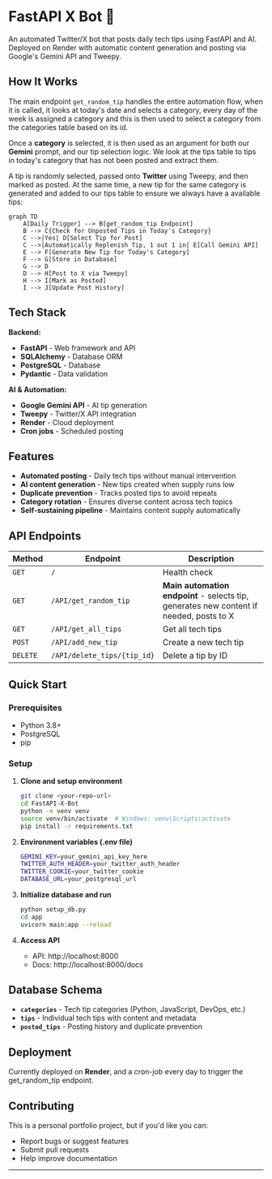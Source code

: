 # FastAPI X Bot 🤖

An automated Twitter/X bot that posts daily tech tips using FastAPI and AI. Deployed on Render with automatic content generation and posting via Google's Gemini API and Tweepy.

## How It Works

The main endpoint `get_random_tip` handles the entire automation flow, when it is called, it looks at today's date and selects a category, every day of the week is assigned a category and this is then used to select a category from the categories table based on its id. 

Once a **category** is selected, it is then used as an argument for both our **Gemini** prompt, and our tip selection logic. We look at the tips table to tips in today's category that has not been posted and extract them. 

A tip is randomly selected, passed onto **Twitter** using Tweepy, and then marked as posted. At the same time, a new tip for the same category is generated and added to our tips table to ensure we always have a available tips:

```mermaid
graph TD
    A[Daily Trigger] --> B[get_random_tip Endpoint]
    B --> C{Check for Unposted Tips in Today's Category}
    C -->|Yes| D[Select Tip for Post]
    C -->|Automatically Replenish Tip, 1 out 1 in| E[Call Gemini API]
    E --> F[Generate New Tip for Today's Category]
    F --> G[Store in Database]
    G --> D
    D --> H[Post to X via Tweepy]
    H --> I[Mark as Posted]
    I --> J[Update Post History]
```

## Tech Stack

**Backend:**
- **FastAPI** - Web framework and API
- **SQLAlchemy** - Database ORM
- **PostgreSQL** - Database
- **Pydantic** - Data validation

**AI & Automation:**
- **Google Gemini API** - AI tip generation
- **Tweepy** - Twitter/X API integration
- **Render** - Cloud deployment
- **Cron jobs** - Scheduled posting

## Features

- **Automated posting** - Daily tech tips without manual intervention
- **AI content generation** - New tips created when supply runs low
- **Duplicate prevention** - Tracks posted tips to avoid repeats
- **Category rotation** - Ensures diverse content across tech topics
- **Self-sustaining pipeline** - Maintains content supply automatically

## API Endpoints

| Method | Endpoint | Description |
|--------|----------|-------------|
| `GET` | `/` | Health check |
| `GET` | `/API/get_random_tip` | **Main automation endpoint** - selects tip, generates new content if needed, posts to X |
| `GET` | `/API/get_all_tips` | Get all tech tips |
| `POST` | `/API/add_new_tip` | Create a new tech tip | Generate Tips on Demand
| `DELETE` | `/API/delete_tips/{tip_id}` | Delete a tip by ID | If ever needed

## Quick Start

### Prerequisites
- Python 3.8+
- PostgreSQL
- pip

### Setup

1. **Clone and setup environment**
   ```bash
   git clone <your-repo-url>
   cd FastAPI-X-Bot
   python -m venv venv
   source venv/bin/activate  # Windows: venv\Scripts\activate
   pip install -r requirements.txt
   ```

2. **Environment variables (.env file)**
   ```bash
   GEMINI_KEY=your_gemini_api_key_here
   TWITTER_AUTH_HEADER=your_twitter_auth_header
   TWITTER_COOKIE=your_twitter_cookie
   DATABASE_URL=your_postgresql_url
   ```

3. **Initialize database and run**
   ```bash
   python setup_db.py
   cd app
   uvicorn main:app --reload
   ```

4. **Access API**
   - API: http://localhost:8000
   - Docs: http://localhost:8000/docs

## Database Schema

- **`categories`** - Tech tip categories (Python, JavaScript, DevOps, etc.)
- **`tips`** - Individual tech tips with content and metadata
- **`posted_tips`** - Posting history and duplicate prevention

## Deployment

Currently deployed on **Render**, and a cron-job every day to trigger the get_random_tip endpoint. 

## Contributing
This is a personal portfolio project, but if you'd like you can:

- Report bugs or suggest features
- Submit pull requests
- Help improve documentation

---
